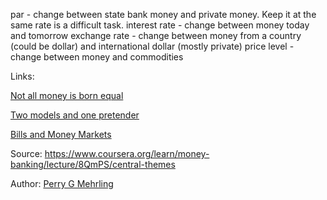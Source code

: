 par - change between state bank money and private money. Keep it at the same rate is a difficult task.
interest rate - change between money today and tomorrow
exchange rate - change between money from a country (could be dollar) and international dollar (mostly private)
price level - change between money and commodities

Links:

[Not all money is born equal](not_all_money_is_born_equal.md)

[Two models and one pretender](two_models_and_one_pretender.md)

[Bills and Money Markets](bills_and_money_markets.md)


Source: https://www.coursera.org/learn/money-banking/lecture/8QmPS/central-themes

Author: [Perry G Mehrling](authors/perry_g_mehrling.md)